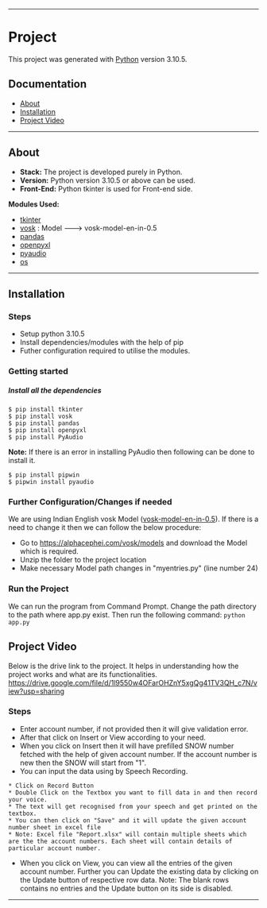 ** **

# Project 
This project was generated with [Python](https://www.python.org/downloads/release/python-3105/) version 3.10.5.

## Documentation
- [About](#about)
- [Installation](#installation)
- [Project Video](https://drive.google.com/file/d/1l9550w4OFarOHZnY5xgQg41TV3QH_c7N/view?usp=sharing)
<!--- - [Vision and Goals Of The Project](#vision-and-goals-of-the-project)
- [Users/Personas Of The Project](#users/personas-of-the-project)
- [Scope and Features Of The Project](#scope-and-features-of-the-project)
- [Solution Concept](#solution-concept)
    - [Background and Motivation](#background-&-motivation)
    - [Architecture](#architecture)
        - [Components](#components-of-sanity-framework)
- [Pipleline of De-duplication](#pipleline-of-de-duplication)
- [Learnings](#learnings)
- [Acceptance Criteria](#acceptance-criteria)
- [Future Steps & Limitations](#future-steps-&-limitations)
- [Release Planning](#release-planning)
- [References](#references)
- [Mentor](#mentor)
- [Contributors](#contributors) -->

** **

## About
* **Stack:** The project is developed purely in Python. 
* **Version:** Python version 3.10.5 or above can be used.
* **Front-End:** Python tkinter is used for Front-end side.

**Modules Used:**
* [tkinter](https://docs.python.org/3/library/tkinter.html)
* [vosk](https://pypi.org/project/vosk/) : Model ---> vosk-model-en-in-0.5
* [pandas](https://pypi.org/project/pandas/)
* [openpyxl](https://pypi.org/project/openpyxl/)
* [pyaudio](https://pypi.org/project/PyAudio/)
* [os](https://docs.python.org/3/library/os.html)

** **

## Installation
### Steps
-   Setup python 3.10.5
-   Install dependencies/modules with the help of pip
-   Futher configuration required to utilise the modules.

### Getting started
##### Install all the dependencies
```
$ pip install tkinter
$ pip install vosk
$ pip install pandas
$ pip install openpyxl
$ pip install PyAudio 
```
**Note:** If there is an error in installing PyAudio then following can be done to install it.
```
$ pip install pipwin
$ pipwin install pyaudio 
```

### Further Configuration/Changes if needed
We are using Indian English vosk Model ([vosk-model-en-in-0.5](https://alphacephei.com/vosk/models)). If there is a need to change it then we can follow the below procedure:
* Go to https://alphacephei.com/vosk/models and download the Model which is required.
* Unzip the folder to the project location
* Make necessary Model path changes in "myentries.py" (line number 24)


### Run the Project
We can run the program from Command Prompt. Change the path directory to the path where app.py exist. Then run the following command:
``` python app.py ```


## Project Video
Below is the drive link to the project. It helps in understanding how the project works and what are its functionalities.
https://drive.google.com/file/d/1l9550w4OFarOHZnY5xgQg41TV3QH_c7N/view?usp=sharing


### Steps
* Enter account number, if not provided then it will give validation error.
* After that click on Insert or View according to your need.
* When you click on Insert then it will have prefilled SNOW number fetched with the help of given account number. If the account number is new then the SNOW will start from "1".
* You can input the data using by Speech Recording. 
```
* Click on Record Button
* Double Click on the Textbox you want to fill data in and then record your voice.
* The text will get recognised from your speech and get printed on the textbox.
* You can then click on "Save" and it will update the given account number sheet in excel file
* Note: Excel file "Report.xlsx" will contain multiple sheets which are the the account numbers. Each sheet will contain details of particular account number.
```
* When you click on View, you can view all the entries of the given account number. Further you can Update the existing data by clicking on the Update button of respective row data. Note: The blank rows contains no entries and the Update button on its side is disabled.

** **
